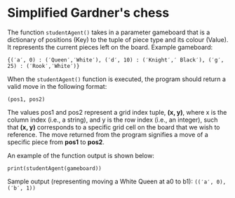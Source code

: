 # Simplified Gardner's chess
The function `studentAgent()` takes in a parameter gameboard that is a dictionary of positions
(Key) to the tuple of piece type and its colour (Value). It represents the current pieces left on
the board. Example gameboard:

`{(′a′, 0) : (′Queen′,′White′), (′d′, 10) : (′Knight′,′ Black′), (′g′, 25) : (′Rook′,′White′)}`
  
When the `studentAgent()` function is executed, the program should return a valid move in the
following format:

`(pos1, pos2)`

The values pos1 and pos2 represent a grid index tuple, **(x, y)**, where x is the column index (i.e., a
string), and y is the row index (i.e., an integer), such that **(x, y)** corresponds to a specific grid cell
on the board that we wish to reference. The move returned from the program signifies a move of a specific
piece from **pos1** to **pos2**.

An example of the function output is shown below:  
  
`print(studentAgent(gameboard))`

Sample output (representing moving a White Queen at a0 to b1):
`((′a′, 0), (′b′, 1))`
